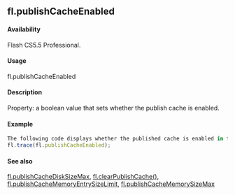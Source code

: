 ## fl.publishCacheEnabled

#### Availability

Flash CS5.5 Professional.

#### Usage

fl.publishCacheEnabled

#### Description

Property: a boolean value that sets whether the publish cache is enabled.

#### Example

```javascript
The following code displays whether the published cache is enabled in the Output window.
fl.trace(fl.publishCacheEnabled);

```
#### See also

[fl.publishCacheDiskSizeMax](../flash_object_(fl)/fl50.md),  [fl.clearPublishCache()](../flash_object_(fl)/fl5.md),  [fl.publishCacheMemoryEntrySizeLimit](../flash_object_(fl)/fl52.md),  [fl.publishCacheMemorySizeMax](../flash_object_(fl)/fl53.md)

<span id="fl.publishCacheMemoryEntrySizeLimit" class="anchor"></span>
